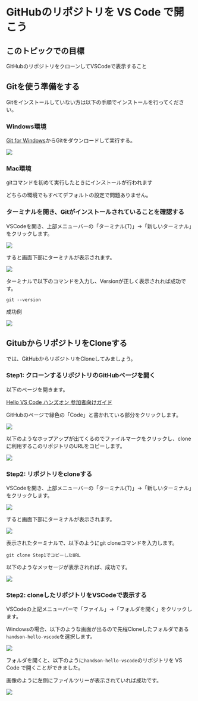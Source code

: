 # GitHubのリポジトリを VS Code で開こう

## このトピックでの目標
GitHubのリポジトリをクローンしてVSCodeで表示すること

## Gitを使う準備をする
Gitをインストールしていない方は以下の手順でインストールを行ってください。

### Windows環境
[Git for Windows](https://gitforwindows.org/)からGitをダウンロードして実行する。

![](Git_for_Windows.PNG)

### Mac環境
gitコマンドを初めて実行したときにインストールが行われます

どちらの環境でもすべてデフォルトの設定で問題ありません。

### ターミナルを開き、Gitがインストールされていることを確認する

VSCodeを開き、上部メニューバーの「ターミナル(T)」→「新しいターミナル」をクリックします。

![](Tarminal.PNG)

すると画面下部にターミナルが表示されます。

![](tarminal_gamen.PNG)

ターミナルで以下のコマンドを入力し、Versionが正しく表示されれば成功です。
```
git --version
```

成功例

![](git_version.PNG)

## GitubからリポジトリをCloneする

では、GitHubからリポジトリをCloneしてみましょう。

### Step1: クローンするリポジトリのGitHubページを開く

以下のページを開きます。

[Hello VS Code ハンズオン 参加者向けガイド](https://github.com/vscodejp/handson-hello-vscode)

GitHubのページで緑色の「Code」と書かれている部分をクリックします。

![](Code.PNG)

以下のようなホップアップが出てくるのでファイルマークをクリックし、cloneに利用するこのリポジトリのURLをコピーします。

![](Clone.PNG)

### Step2: リポジトリをcloneする

VSCodeを開き、上部メニューバーの「ターミナル(T)」→「新しいターミナル」をクリックします。

![](Tarminal.PNG)

すると画面下部にターミナルが表示されます。

![](tarminal_gamen.PNG)

表示されたターミナルで、以下のようにgit cloneコマンドを入力します。

```
git clone Step1でコピーしたURL
```

以下のようなメッセージが表示されれば、成功です。

![](terminal_seikou.PNG)

### Step2: cloneしたリポジトリをVSCodeで表示する

VSCodeの上記メニューバーで「ファイル」→「フォルダを開く」をクリックします。

Windowsの場合、以下のような画面が出るので先程Cloneしたフォルダである`handson-hello-vscode`を選択します。

![](open_foruda.png)

フォルダを開くと、以下のように`handson-hello-vscode`のリポジトリを VS Code で開くことができました。

画像のように左側にファイルツリーが表示されていれば成功です。

![](open.PNG)